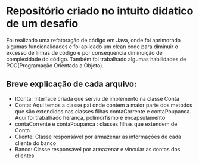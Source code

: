 # Repositório criado no intuito didatico de um desafio

Foi realizado uma refatoração de código em Java, onde foi aprimorado algumas funcionalidades e foi aplicado um clean code para diminuir o excesso de linhas de código e por consequencia diminuição de complexidade do código.
Também foi trabalhado algumas habilidades de POO(Programação Orientada a Objeto). 


## Breve explicação de cada arquivo:

 - IConta: Interface criada que serviu de implemento na classe Conta
 - Conta: Aqui temos a classe pai onde contem a maior parte dos metodos que são extendidos nas classes filhas contaCorrente e contaPoupanca. Aqui foi trabalhado herança, polimorfismo e encapsulamento
 - contaCorrente e contaPoupanca : classes filhas que extendem de Conta.
 - Cliente: Classe responsável por armazenar as informações de cada cliente do banco
 - Banco: Classe responsável por armazenar e vincular as contas dos clientes